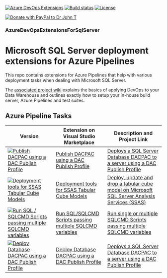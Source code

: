 [![Azure DevOps Extensions](https://img.shields.io/badge/Azure%20DevOps%20Extensions-by%20Dr%20John%20Tunnicliffe-yellowgreen)](https://marketplace.visualstudio.com/publishers/DrJohnExtensions)
[![Build status](https://dev.azure.com/drjohnt/AzureDevOpsExtensionsForSqlServer/_apis/build/status/AzureDevOpsExtensionsForSqlServer-CI)](https://dev.azure.com/drjohnt/AzureDevOpsExtensionsForSqlServer/_build/latest?definitionId=6)
[![License](https://img.shields.io/github/license/mashape/apistatus.svg)](https://github.com/DrJohnT/AzureDevOpsExtensionsForSqlServer/blob/master/LICENSE)

[![Donate with PayPal to Dr John T](https://github.com/DrJohnT/AzureDevOpsExtensionsForSqlServer/blob/master/images/donate.png)](https://paypal.me/drjohnt)

### AzureDevOpsExtensionsForSqlServer

# Microsoft SQL Server deployment extensions for Azure Pipelines

This repo contains extensions for Azure Pipelines that help with various deployment tasks when dealing with Microsoft SQL Server.

The [associated project wiki](https://github.com/DrJohnT/AzureDevOpsExtensionsForSqlServer/wiki/Getting-Started) explains the basics of applying DevOps to your Data Warehouse and outlines exactly how to setup your in-house build server, Azure Pipelines and test suites.

## Azure Pipeline Tasks

| Version | Extension on Visual Studio Marketplace   | Description and Project Link |
|-------|--------|--------------------------------------------------------------------------|
| [![Publish DACPAC using a DAC Publish Profile](https://img.shields.io/visual-studio-marketplace/v/DrJohnExtensions.PublishDacPac.svg?label=)](https://marketplace.visualstudio.com/items?itemName=DrJohnExtensions.PublishDacPac) | [Publish DACPAC using a DAC Publish Profile](https://marketplace.visualstudio.com/items?itemName=DrJohnExtensions.PublishDacPac) | [Deploys a SQL Server Database DACPAC to a server using a DAC Publish Profile](https://github.com/DrJohnT/AzureDevOpsExtensionsForSqlServer/tree/master/extensions/PublishDacPac) |
| [![Deployment tools for SSAS Tabular Cube Models](https://img.shields.io/visual-studio-marketplace/v/DrJohnExtensions.DeployTabularModel.svg?label=)](https://marketplace.visualstudio.com/items?itemName=DrJohnExtensions.DeployTabularModel) | [Deployment tools for SSAS Tabular Cube Models](https://marketplace.visualstudio.com/items?itemName=DrJohnExtensions.DeployTabularModel) | [Deploy, update and drop a tabular cube model on Microsoft SQL Server Analysis Services (SSAS)](https://github.com/DrJohnT/AzureDevOpsExtensionsForSqlServer/tree/master/extensions/DeployTabularModel) |
| [![Run SQL / SQLCMD Scripts passing multiple SQLCMD variables](https://img.shields.io/visual-studio-marketplace/v/DrJohnExtensions.RunSqlCmdScripts.svg?label=)](https://marketplace.visualstudio.com/items?itemName=DrJohnExtensions.RunSqlCmdScripts) | [Run SQL/SQLCMD Scripts passing multiple SQLCMD variables](https://marketplace.visualstudio.com/items?itemName=DrJohnExtensions.RunSqlCmdScripts) | [Run single or multiple SQLCMD Scripts passing multiple SQLCMD variables](https://github.com/DrJohnT/AzureDevOpsExtensionsForSqlServer/tree/master/extensions/RunSqlCmdScripts) |
| [![Deploy Database DACPAC using a DAC Publish Profile](https://img.shields.io/visual-studio-marketplace/v/DrJohnExtensions.DeployDatabase.svg?label=)](https://marketplace.visualstudio.com/items?itemName=DrJohnExtensions.DeployDatabase) | [Deploy Database DACPAC using a DAC Publish Profile](https://marketplace.visualstudio.com/items?itemName=DrJohnExtensions.DeployDatabase) | [Deploys a SQL Server Database DACPAC to a server using a DAC Publish Profile](https://github.com/DrJohnT/AzureDevOpsExtensionsForSqlServer/tree/master/extensions/DeployDatabase) |


